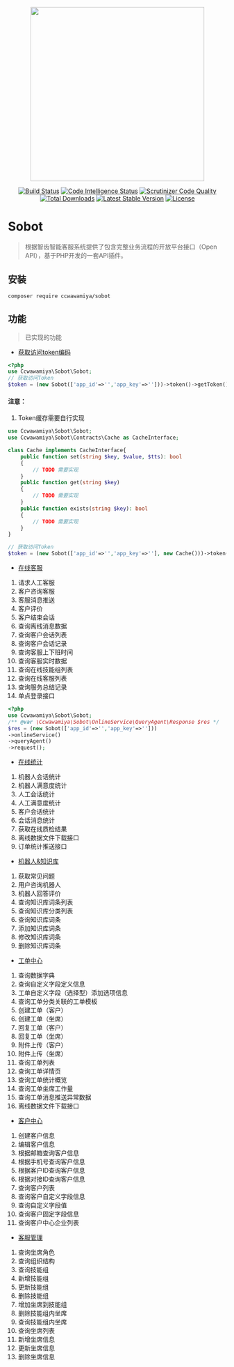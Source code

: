 <p align="center"><img src="https://images.mucts.com/image/exp_def_white.png" width="400"></p>
<p align="center">
    <a href="https://scrutinizer-ci.com/g/ccwawamiya/sobot"><img src="https://scrutinizer-ci.com/g/ccwawamiya/sobot/badges/build.png" alt="Build Status"></a>
    <a href="https://scrutinizer-ci.com/g/ccwawamiya/sobot"><img src="https://scrutinizer-ci.com/g/ccwawamiya/sobot/badges/code-intelligence.svg" alt="Code Intelligence Status"></a>
    <a href="https://scrutinizer-ci.com/g/ccwawamiya/sobot"><img src="https://scrutinizer-ci.com/g/ccwawamiya/sobot/badges/quality-score.png" alt="Scrutinizer Code Quality"></a>
    <a href="https://packagist.org/packages/ccwawamiya/sobot"><img src="https://poser.pugx.org/ccwawamiya/sobot/d/total.svg" alt="Total Downloads"></a>
    <a href="https://packagist.org/packages/ccwawamiya/sobot"><img src="https://poser.pugx.org/ccwawamiya/sobot/v/stable.svg" alt="Latest Stable Version"></a>
    <a href="https://packagist.org/packages/ccwawamiya/sobot"><img src="https://poser.pugx.org/ccwawamiya/sobot/license.svg" alt="License"></a>
</p>

# Sobot 
> 根据智齿智能客服系统提供了包含完整业务流程的开放平台接口（Open API），基于PHP开发的一套API插件。

## 安装

```
composer require ccwawamiya/sobot
```

## 功能
> 已实现的功能
- [获取访问token编码](https://www.sobot.com/developerdocs/service/online_service.html#_1%E3%80%81%E6%8E%A5%E5%8F%A3%E5%A3%B0%E6%98%8E)

```php
<?php
use Ccwawamiya\Sobot\Sobot;
// 获取访问Token
$token = (new Sobot(['app_id'=>'','app_key'=>'']))->token()->getToken();
```

#### 注意：
1. Token缓存需要自行实现
```php
use Ccwawamiya\Sobot\Sobot;
use Ccwawamiya\Sobot\Contracts\Cache as CacheInterface;

class Cache implements CacheInterface{
    public function set(string $key, $value, $tts): bool
    {
        // TODO 需要实现
    }
    public function get(string $key)
    {
        // TODO 需要实现
    }
    public function exists(string $key): bool
    {
        // TODO 需要实现
    }
}

// 获取访问Token
$token = (new Sobot(['app_id'=>'','app_key'=>''], new Cache()))->token()->getToken();
```

- [在线客服](https://www.sobot.com/developerdocs/service/online_service.html)
1. 请求人工客服
2. 客户咨询客服
3. 客服消息推送
4. 客户评价
5. 客户结束会话
6. 查询离线消息数据
7. 查询客户会话列表
8. 查询客户会话记录
9. 查询客服上下班时间
10. 查询客服实时数据
11. 查询在线技能组列表
12. 查询在线客服列表
13. 查询服务总结记录
14. 单点登录接口
```php
<?php
use Ccwawamiya\Sobot\Sobot;
/** @var \Ccwawamiya\Sobot\OnlineService\QueryAgent\Response $res */
$res = (new Sobot(['app_id'=>'','app_key'=>'']))
->onlineService()
->queryAgent()
->request();
```

- [在线统计](https://www.sobot.com/developerdocs/service/online_statistics.html)

1. 机器人会话统计
2. 机器人满意度统计
3. 人工会话统计
4. 人工满意度统计
5. 客户会话统计
6. 会话消息统计
7. 获取在线质检结果
8. 离线数据文件下载接口
9. 订单统计推送接口

- [机器人&知识库](https://www.sobot.com/developerdocs/service/knowledge_base.html)

1. 获取常见问题
2. 用户咨询机器人
3. 机器人回答评价
4. 查询知识库词条列表
5. 查询知识库分类列表
6. 查询知识库词条
7. 添加知识库词条
8. 修改知识库词条
9. 删除知识库词条

- [工单中心](https://www.sobot.com/developerdocs/service/work_order_center.html)

1. 查询数据字典
2. 查询自定义字段定义信息
3. 工单自定义字段（选择型）添加选项信息
4. 查询工单分类关联的工单模板
5. 创建工单（客户）
6. 创建工单（坐席）
7. 回复工单（客户）
8. 回复工单（坐席）
9. 附件上传（客户）
10. 附件上传（坐席）
11. 查询工单列表
12. 查询工单详情页
13. 查询工单统计概览
14. 查询工单坐席工作量
15. 查询工单消息推送异常数据
16. 离线数据文件下载接口

- [客户中心](https://www.sobot.com/developerdocs/service/customer_center.html)

1. 创建客户信息
2. 编辑客户信息
3. 根据邮箱查询客户信息
4. 根据手机号查询客户信息
5. 根据客户ID查询客户信息
6. 根据对接ID查询客户信息
7. 查询客户列表
8. 查询客户自定义字段信息
9. 查询自定义字段值
10. 查询客户固定字段信息
11. 查询客户中心企业列表

- [客服管理](https://www.sobot.com/developerdocs/service/server_management.html)

1. 查询坐席角色
2. 查询组织结构
3. 查询技能组
4. 新增技能组
5. 更新技能组
6. 删除技能组
7. 增加坐席到技能组
8. 删除技能组内坐席
9. 查询技能组内坐席
10. 查询坐席列表
11. 新增坐席信息
12. 更新坐席信息
13. 删除坐席信息


